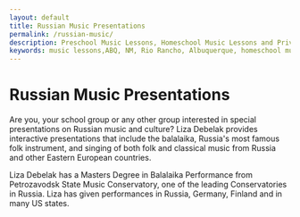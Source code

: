 ```yaml
---
layout: default
title: Russian Music Presentations
permalink: /russian-music/
description: Preschool Music Lessons, Homeschool Music Lessons and Private Music Lessons in Rio Rancho and Albuquerque area, NM.
keywords: music lessons,ABQ, NM, Rio Rancho, Albuquerque, homeschool music lessons, preschool music lessons, private music lessons
---
```

# Russian Music Presentations
Are you, your school group or any other group interested in special presentations on Russian music and culture? Liza Debelak provides interactive presentations that include the balalaika, Russia's most famous folk instrument, and singing of both folk and classical music from Russia and other Eastern European countries.

Liza Debelak has a Masters Degree in Balalaika Performance from Petrozavodsk State Music Conservatory, one of the leading Conservatories in Russia. Liza has given performances in Russia, Germany, Finland and in many US states.
